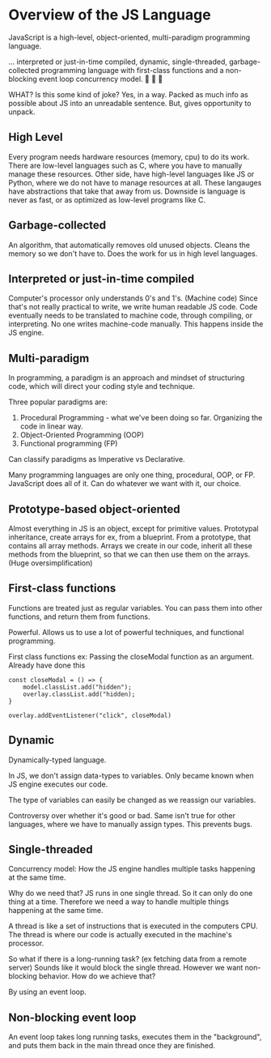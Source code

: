# Overview of the JS Language

JavaScript is a high-level, object-oriented, multi-paradigm programming language.

... interpreted or just-in-time compiled, dynamic, single-threaded, garbage-collected programming language with first-class functions and a non-blocking event loop concurrency model. 🤔 🤯 🤣

WHAT? Is this some kind of joke? Yes, in a way. Packed as much info as possible about JS into an unreadable sentence. But, gives opportunity to unpack.

## High Level

Every program needs hardware resources (memory, cpu) to do its work. There are low-level languages such as C, where you have to manually manage these resources. Other side, have high-level languages like JS or Python, where we do not have to manage resources at all. These langauges have abstractions that take that away from us. Downside is language is never as fast, or as optimized as low-level programs like C.

## Garbage-collected

An algorithm, that automatically removes old unused objects. Cleans the memory so we don't have to. Does the work for us in high level languages.

## Interpreted or just-in-time compiled

Computer's processor only understands 0's and 1's. (Machine code) Since that's not really practical to write, we write human readable JS code. Code eventually needs to be translated to machine code, through compiling, or interpreting. No one writes machine-code manually. This happens inside the JS engine.

## Multi-paradigm

In programming, a paradigm is an approach and mindset of structuring code, which will direct your coding style and technique.

Three popular paradigms are:

1. Procedural Programming - what we've been doing so far. Organizing the code in linear way.
2. Object-Oriented Programming (OOP)
3. Functional programming (FP)

Can classify paradigms as Imperative vs Declarative.

Many programming languages are only one thing, procedural, OOP, or FP. JavaScript does all of it. Can do whatever we want with it, our choice.

## Prototype-based object-oriented

Almost everything in JS is an object, except for primitive values. Prototypal inheritance, create arrays for ex, from a blueprint. From a prototype, that contains all array methods. Arrays we create in our code, inherit all these methods from the blueprint, so that we can then use them on the arrays. (Huge oversimplification)

## First-class functions

Functions are treated just as regular variables. You can pass them into other functions, and return them from functions.

Powerful. Allows us to use a lot of powerful techniques, and functional programming.

First class functions ex: Passing the closeModal function as an argument. Already have done this

```
const closeModal = () => {
    model.classList.add("hidden");
    overlay.classList.add("hidden);
}

overlay.addEventListener("click", closeModal)
```

## Dynamic

Dynamically-typed language.

In JS, we don't assign data-types to variables. Only became known when JS engine executes our code.

The type of variables can easily be changed as we reassign our variables.

Controversy over whether it's good or bad. Same isn't true for other languages, where we have to manually assign types. This prevents bugs.

## Single-threaded

Concurrency model: How the JS engine handles multiple tasks happening at the same time.

Why do we need that?
JS runs in one single thread. So it can only do one thing at a time. Therefore we need a way to handle multiple things happening at the same time.

A thread is like a set of instructions that is executed in the computers CPU. The thread is where our code is actually executed in the machine's processor.

So what if there is a long-running task? (ex fetching data from a remote server)
Sounds like it would block the single thread. However we want non-blocking behavior. How do we achieve that?

By using an event loop.

## Non-blocking event loop

An event loop takes long running tasks, executes them in the "background", and puts them back in the main thread once they are finished.
